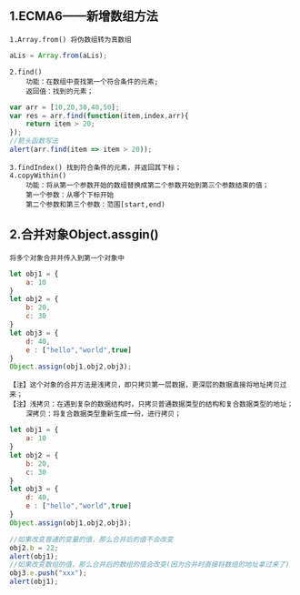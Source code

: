 ## 1.ECMA6——新增数组方法
	1.Array.from() 将伪数组转为真数组
```javascript
aLis = Array.from(aLis);
```
	2.find() 
		功能：在数组中查找第一个符合条件的元素;
		返回值：找到的元素；
```javascript
var arr = [10,20,30,40,50];
var res = arr.find(function(item,index,arr){
    return item > 20;
});
//箭头函数写法
alert(arr.find(item => item > 20));
```
	3.findIndex() 找到符合条件的元素，并返回其下标；
	4.copyWithin()
		功能：将从第一个参数开始的数组替换成第二个参数开始到第三个参数结束的值；
		第一个参数：从哪个下标开始
		第二个参数和第三个参数：范围[start,end)
## 2.合并对象Object.assgin()
	将多个对象合并并传入到第一个对象中
```javascript
let obj1 = {
    a: 10
}
let obj2 = {
    b: 20,
    c: 30
}
let obj3 = {
    d: 40,
    e : ["hello","world",true]
}
Object.assign(obj1,obj2,obj3);
```
	【注】这个对象的合并方法是浅拷贝，即只拷贝第一层数据，更深层的数据直接将地址拷贝过来；
	【注】浅拷贝：在遇到复杂的数据结构时，只拷贝普通数据类型的结构和复合数据类型的地址；
		深拷贝：将复合数据类型重新生成一份，进行拷贝；
```javascript
let obj1 = {
    a: 10
}
let obj2 = {
    b: 20,
    c: 30
}
let obj3 = {
    d: 40,
    e : ["hello","world",true]
}
Object.assign(obj1,obj2,obj3);

//如果改变普通的变量的值，那么合并后的值不会改变
obj2.b = 22;
alert(obj1);
//如果改变数组的值，那么合并后的数组的值会改变(因为合并时直接将数组的地址拿过来了)
obj3.e.push("xxx");
alert(obj1);
```